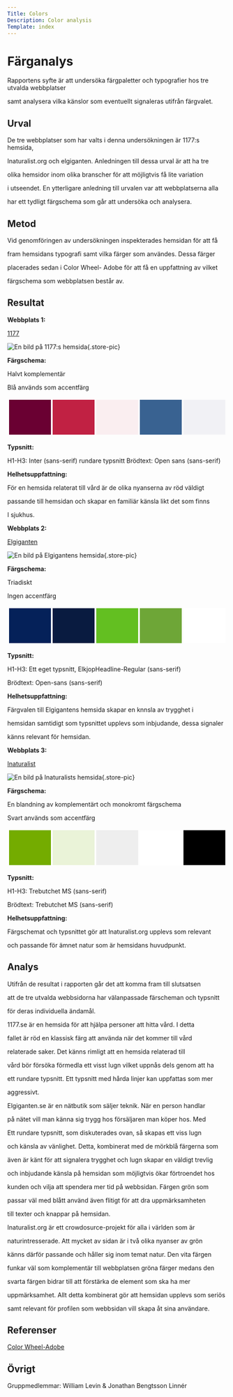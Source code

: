 ```yaml
---
Title: Colors
Description: Color analysis
Template: index
---
```

 
Färganalys
=============
 
Rapportens syfte är att undersöka färgpaletter och typografier hos tre utvalda webbplatser
 
samt analysera vilka känslor som eventuellt signaleras utifrån färgvalet.
 
Urval
--------
 
De tre webbplatser som har valts i denna undersökningen är 1177:s hemsida,
 
Inaturalist.org och elgiganten. Anledningen till dessa urval är att ha tre
 
olika hemsidor inom olika branscher för att möjligtvis få lite variation
 
i utseendet. En ytterligare anledning till urvalen var att webbplatserna alla
 
har ett tydligt färgschema som går att undersöka och analysera.
 
Metod
--------
 
Vid genomföringen av undersökningen inspekterades hemsidan för att få
 
fram hemsidans typografi samt vilka färger som användes. Dessa färger
 
placerades sedan i Color Wheel- Adobe för att få en uppfattning av vilket
 
färgschema som webbplatsen består av.
 
Resultat
-----------
 
**Webbplats 1:**
 
 [1177](https://www.1177.se/Jonkopings-lan/)
 
![En bild på 1177:s hemsida](../image/1177.png "1177.se"){.store-pic}
 
**Färgschema:**
 
Halvt komplementär
 
Blå används som accentfärg
 
<table style="border-spacing: 4px; border-collapse: separate">
<tr>
<td style="height: 5em; width: 7em; background-color: #6A0032">
<td style="height: 5em; width: 7em; background-color: #C12143">
<td style="height: 5em; width: 7em; background-color: #FAEEF0">
<td style="height: 5em; width: 7em; background-color: #396291">
<td style="height: 5em; width: 7em; background-color: #F1F1F5">
</tr>
</table>
 
**Typsnitt:**
 
H1-H3: Inter (sans-serif) rundare typsnitt
Brödtext: Open sans (sans-serif)
 
**Helhetsuppfattning:**
 
För en hemsida relaterat till vård är de olika nyanserna av röd väldigt
 
passande till hemsidan och skapar en familiär känsla likt det som finns
 
I sjukhus.
 
**Webbplats 2:**
 
[Elgiganten](https://www.elgiganten.se/)
 
![En bild på Elgigantens hemsida](../image/elgiganten.png "Elgiganten.se"){.store-pic}
 
**Färgschema:**
 
Triadiskt
 
Ingen accentfärg
 
<table style="border-spacing: 4px; border-collapse: separate">
<tr>
<td style="height: 5em; width: 7em; background-color: #052159">
<td style="height: 5em; width: 7em; background-color: #091B40">
<td style="height: 5em; width: 7em; background-color: #63BF21">
<td style="height: 5em; width: 7em; background-color: #6EA637">
<td style="height: 5em; width: 7em; background-color: #FFFFFF">
</tr>
</table>
 
**Typsnitt:**
 
H1-H3: Ett eget typsnitt, ElkjopHeadline-Regular (sans-serif)
 
Brödtext: Open-sans (sans-serif)
 
**Helhetsuppfattning:**
 
Färgvalen till Elgigantens hemsida skapar en knnsla av trygghet i
 
hemsidan samtidigt som typsnittet upplevs som inbjudande, dessa signaler
 
känns relevant för hemsidan.
 
**Webbplats 3:**
 
[Inaturalist](https://www.inaturalist.org/)
 
![En bild på Inaturalists hemsida](../image/inaturalist.png "inaturalist.org"){.store-pic}
 
**Färgschema:**
 
En blandning av komplementärt och monokromt färgschema
 
Svart används som accentfärg
 
 
<table style="border-spacing: 4px; border-collapse: separate">
<tr>
<td style="height: 5em; width: 7em; background-color: #74ac00">
<td style="height: 5em; width: 7em; background-color: #eaf3d8">
<td style="height: 5em; width: 7em; background-color: #eee">
<td style="height: 5em; width: 7em; background-color: #FFFFFF">
<td style="height: 5em; width: 7em; background-color: #000000">
</tr>
</table>
 
**Typsnitt:**
 
H1-H3: Trebutchet MS (sans-serif)
 
Brödtext: Trebutchet MS (sans-serif)
 
**Helhetsuppfattning:**
 
Färgschemat och typsnittet gör att Inaturalist.org upplevs som relevant
 
och passande för ämnet natur som är hemsidans huvudpunkt.
 
 
Analys
---------
 
Utifrån de resultat i rapporten går det att komma fram till slutsatsen
 
att de tre utvalda webbsidorna har välanpassade färscheman och typsnitt
 
för deras individuella ändamål.
 
 
1177.se är en hemsida för att hjälpa personer att hitta vård. I detta
 
fallet är röd en klassisk färg att använda när det kommer till vård
 
relaterade saker. Det känns rimligt att en hemsida relaterad till
 
vård bör försöka förmedla ett visst lugn vilket uppnås dels genom att ha
 
ett rundare typsnitt. Ett typsnitt med hårda linjer kan uppfattas som mer
 
aggressivt.
 
Elgiganten.se är en nätbutik som säljer teknik. När en person handlar
 
på nätet vill man känna sig trygg hos försäljaren man köper hos. Med
 
Ett rundare typsnitt, som diskuterades ovan, så skapas ett viss lugn
 
och känsla av vänlighet. Detta, kombinerat med de mörkblå färgerna som
 
även är känt för att signalera trygghet och lugn skapar en väldigt trevlig
 
och inbjudande känsla på hemsidan som möjligtvis ökar förtroendet hos
 
kunden och vilja att spendera mer tid på webbsidan. Färgen grön som
 
passar väl med blått använd även flitigt för att dra uppmärksamheten
 
till texter och knappar på hemsidan.
 
Inaturalist.org är ett crowdosurce-projekt för alla i världen som är
 
naturintresserade. Att mycket av sidan är i två olika nyanser av grön
 
känns därför passande och håller sig inom temat natur. Den vita färgen
 
funkar väl som komplementär till webbplatsen gröna färger medans den
 
svarta färgen bidrar till att förstärka de element som ska ha mer
 
uppmärksamhet. Allt detta kombinerat gör att hemsidan upplevs som seriös
 
samt relevant för profilen som webbsidan vill skapa åt sina användare.
 
 
Referenser
-------------
 
[Color Wheel-Adobe](https://color.adobe.com/sv/create/color-wheel)
 
Övrigt
---------
Gruppmedlemmar: William Levin & Jonathan Bengtsson Linnér

